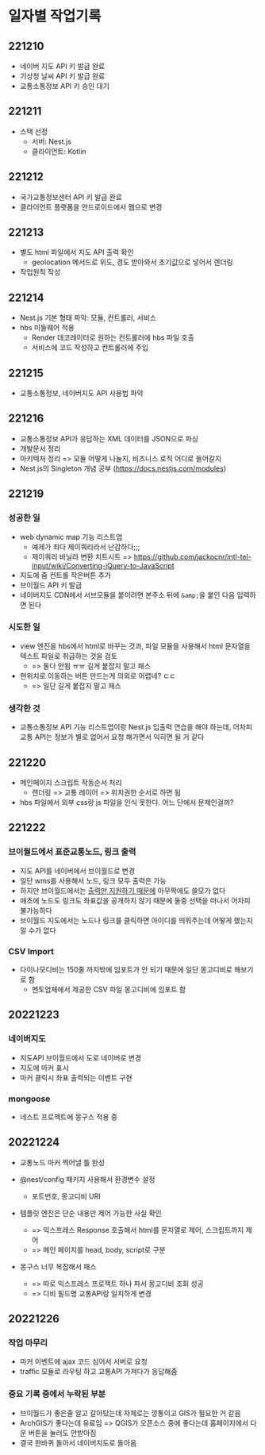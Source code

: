 # 일자별 작업기록
## 221210
- 네이버 지도 API 키 발급 완료
- 기상청 날씨 API 키 발급 완료
- 교통소통정보 API 키 승인 대기

## 221211
- 스택 선정
  - 서버: Nest.js
  - 클라이언트: Kotlin

## 221212
- 국가교통정보센터 API 키 발급 완료
- 클라이언트 플랫폼을 안드로이드에서 웹으로 변경

## 221213
- 별도 html 파일에서 지도 API 출력 확인
  - geolocation 메서드로 위도, 경도 받아와서 초기값으로 넣어서 렌더링
- 작업원칙 작성

## 221214
- Nest.js 기본 형태 파악: 모듈, 컨트롤러, 서비스
- hbs 미들웨어 적용
  - Render 데코레이터로 원하는 컨트롤러에 hbs 파일 호출
  - 서비스에 코드 작성하고 컨트롤러에 주입

## 221215
- 교통소통정보, 네이버지도 API 사용법 파악

## 221216
- 교통소통정보 API가 응답하는 XML 데이터를 JSON으로 파싱
- 개발문서 정리
- 아키텍처 정리 => 모듈 어떻게 나눌지, 비즈니스 로직 어디로 들어갈지
- Nest.js의 Singleton 개념 공부 (https://docs.nestjs.com/modules)

## 221219
### 성공한 일
- web dynamic map 기능 리스트업
  - 예제가 죄다 제이쿼리라서 난감하다;;;
  - 제이쿼리 바닐라 변환 치트시트 => https://github.com/jackocnr/intl-tel-input/wiki/Converting-jQuery-to-JavaScript
- 지도에 줌 컨트롤 작은버튼 추가
- 브이월드 API 키 발급
- 네이버지도 CDN에서 서브모듈을 붙이려면 본주소 뒤에 `&amp;`을 붙인 다음 입력하면 된다

### 시도한 일
- view 엔진을 hbs에서 html로 바꾸는 것과, 파일 모듈을 사용해서 html 문자열을 텍스트 파일로 취급하는 것을 검토
  - => 둘다 안됨 ㅠㅠ 길게 붙잡지 말고 패스
- 현위치로 이동하는 버튼 만드는게 의외로 어렵네? ㄷㄷ
  - => 일단 길게 붙잡지 말고 패스

### 생각한 것
- 교통소통정보 API 기능 리스트업이랑 Nest.js 입출력 연습을 해야 하는데, 어차피 교통 API는 정보가 별로 없어서 요청 해가면서 익히면 될 거 같다

## 221220
- 메인페이지 스크립트 작동순서 처리
  - 렌더링 => 교통 레이어 => 위치권한 순서로 하면 됨
- hbs 파일에서 외부 css랑 js 파일을 인식 못한다. 어느 단에서 문제인걸까?

## 221222
### 브이월드에서 표준교통노드, 링크 출력
- 지도 API를 네이버에서 브이월드로 변경
- 일단 wms를 사용해서 노드, 링크 모두 출력은 가능
- 하지만 브이월드에서는 [출력만 지원하기 때문에](https://www.vworld.kr/v4po_brdqna_s002.do?pageIndex=1&searchCondition=&searchKeyword=&bodIde=53&brdIde=20288&fileCheck=Y&repyCheck=Y) 아무짝에도 쓸모가 없다
- 애초에 노드도 링크도 좌표값을 공개하지 않기 때문에 둘중 선택을 떠나서 어차피 불가능하다
- 브이월드 지도에서는 노드나 링크를 클릭하면 아이디를 띄워주는데 어떻게 했는지 알 수가 없다

### CSV Import
- 다이나모디비는 150줄 까지밖에 임포트가 안 되기 때문에 일단 몽고디비로 해보기로 함
  - 멘토업체에서 제공한 CSV 파일 몽고디비에 임포트 함

## 20221223
### 네이버지도
- 지도API 브이월드에서 도로 네이버로 변경
- 지도에 마커 표시
- 마커 클릭시 좌표 출력되는 이벤트 구현

### mongoose
- 네스트 프로젝트에 몽구스 적용 중

## 20221224
- 교통노드 마커 찍어낼 틀 완성

- @nest/config 패키지 사용해서 환경변수 설정
  - 포트번호, 몽고디비 URI

- 템플릿 엔진은 단순 내용만 제어 가능한 사실 확인
  - => 익스프레스 Response 호출해서 html를 문자열로 제어, 스크립트까지 제어
  - => 메인 페이지를 head, body, script로 구분

- 몽구스 너무 복잡해서 패스
  - => 따로 익스프레스 프로젝트 하나 파서 몽고디비 조회 성공
  - => 디비 필드명 교통API랑 일치하게 변경

## 20221226
### 작업 마무리
- 마커 이벤트에 ajax 코드 심어서 서버로 요청
- traffic 모듈로 라우팅 하고 교통API 가져다가 응답해줌

### 중요 기록 중에서 누락된 부분
- 브이월드가 좋은줄 알고 갈아탔는데 자체로는 깡통이고 GIS가 필요한 거 같음
- ArchGIS가 좋다는데 유료임 => QGIS가 오픈소스 중에 좋다는데 홈페이지에서 다운 버튼을 눌러도 안받아짐
- 결국 한바퀴 돌아서 네이버지도로 돌아옴

